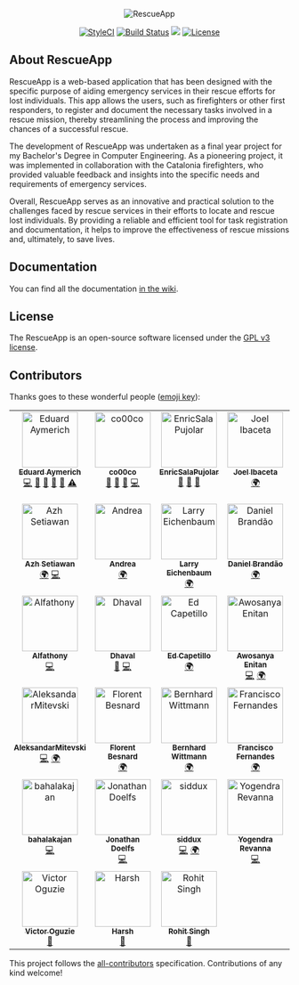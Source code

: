 <p align="center">
<img src="public/img/RescueApp-logo-horizontal.png" alt="RescueApp">
</p>
<p align="center">
<a href="https://github.styleci.io/repos/184948124"><img src="https://github.styleci.io/repos/184948124/shield?style=flat" alt="StyleCI"></a>
<a href="https://travis-ci.org/eduayme/RescueApp"><img src="https://api.travis-ci.com/eduayme/RescueApp.svg?branch=master" alt="Build Status"></a>
<a href="https://github.com/eduayme/RescueApp/releases/tag/v1.3.2"><img src="https://img.shields.io/badge/version-v1.3.2-blue"></a>
<a href="https://github.com/eduayme/RescueApp/blob/master/LICENSE"><img src="https://img.shields.io/badge/License-GPLv3-blue.svg" alt="License"></a>
</p>


## About RescueApp
RescueApp is a web-based application that has been designed with the specific purpose of aiding emergency services in their rescue efforts for lost individuals. This app allows the users, such as firefighters or other first responders, to register and document the necessary tasks involved in a rescue mission, thereby streamlining the process and improving the chances of a successful rescue.

The development of RescueApp was undertaken as a final year project for my Bachelor's Degree in Computer Engineering. As a pioneering project, it was implemented in collaboration with the Catalonia firefighters, who provided valuable feedback and insights into the specific needs and requirements of emergency services.

Overall, RescueApp serves as an innovative and practical solution to the challenges faced by rescue services in their efforts to locate and rescue lost individuals. By providing a reliable and efficient tool for task registration and documentation, it helps to improve the effectiveness of rescue missions and, ultimately, to save lives.


## Documentation
You can find all the documentation [in the wiki](https://github.com/eduayme/RescueApp/wiki).


## License
The RescueApp is an open-source software licensed under the [GPL v3 license](https://opensource.org/licenses/GPL-3.0).


## Contributors
Thanks goes to these wonderful people ([emoji key](https://allcontributors.org/docs/en/emoji-key)):

<!-- ALL-CONTRIBUTORS-LIST:START - Do not remove or modify this section -->
<!-- prettier-ignore-start -->
<!-- markdownlint-disable -->
<table>
  <tbody>
    <tr>
      <td align="center" valign="top" width="20%"><a href="https://linkedin.com/in/eduayme"><img src="https://avatars3.githubusercontent.com/u/26260104?v=4?s=100" width="100px;" alt="Eduard Aymerich"/><br /><sub><b>Eduard Aymerich</b></sub></a><br /><a href="https://github.com/eduayme/RescueApp/commits?author=eduayme" title="Code">💻</a> <a href="#ideas-eduayme" title="Ideas, Planning, & Feedback">🤔</a> <a href="#maintenance-eduayme" title="Maintenance">🚧</a> <a href="#projectManagement-eduayme" title="Project Management">📆</a> <a href="https://github.com/eduayme/RescueApp/pulls?q=is%3Apr+reviewed-by%3Aeduayme" title="Reviewed Pull Requests">👀</a> <a href="https://github.com/eduayme/RescueApp/commits?author=eduayme" title="Tests">⚠️</a></td>
      <td align="center" valign="top" width="20%"><a href="https://github.com/co00co"><img src="https://avatars3.githubusercontent.com/u/11724652?v=4?s=100" width="100px;" alt="co00co"/><br /><sub><b>co00co</b></sub></a><br /><a href="#ideas-co00co" title="Ideas, Planning, & Feedback">🤔</a> <a href="https://github.com/eduayme/RescueApp/commits?author=co00co" title="Documentation">📖</a> <a href="https://github.com/eduayme/RescueApp/issues?q=author%3Aco00co" title="Bug reports">🐛</a> <a href="https://github.com/eduayme/RescueApp/commits?author=co00co" title="Code">💻</a></td>
      <td align="center" valign="top" width="20%"><a href="https://github.com/EnricSalaPujolar"><img src="https://avatars3.githubusercontent.com/u/56341832?v=4?s=100" width="100px;" alt="EnricSalaPujolar"/><br /><sub><b>EnricSalaPujolar</b></sub></a><br /><a href="#ideas-EnricSalaPujolar" title="Ideas, Planning, & Feedback">🤔</a> <a href="https://github.com/eduayme/RescueApp/commits?author=EnricSalaPujolar" title="Documentation">📖</a> <a href="#design-EnricSalaPujolar" title="Design">🎨</a></td>
      <td align="center" valign="top" width="20%"><a href="https://joelibaceta.github.io"><img src="https://avatars1.githubusercontent.com/u/864790?v=4?s=100" width="100px;" alt="Joel Ibaceta"/><br /><sub><b>Joel Ibaceta</b></sub></a><br /><a href="#translation-joelibaceta" title="Translation">🌍</a></td>
      <td align="center" valign="top" width="20%"><a href="https://github.com/rferromoreno"><img src="https://avatars2.githubusercontent.com/u/5116187?v=4?s=100" width="100px;" alt="Ricardo Ferro Moreno"/><br /><sub><b>Ricardo Ferro Moreno</b></sub></a><br /><a href="#translation-rferromoreno" title="Translation">🌍</a></td>
    </tr>
    <tr>
      <td align="center" valign="top" width="20%"><a href="https://dribbble.com/azhsetiawan"><img src="https://avatars0.githubusercontent.com/u/3045602?v=4?s=100" width="100px;" alt="Azh Setiawan"/><br /><sub><b>Azh Setiawan</b></sub></a><br /><a href="#translation-azhsetiawan" title="Translation">🌍</a> <a href="https://github.com/eduayme/RescueApp/commits?author=azhsetiawan" title="Code">💻</a></td>
      <td align="center" valign="top" width="20%"><a href="https://github.com/kaywinnet"><img src="https://avatars3.githubusercontent.com/u/26384252?v=4?s=100" width="100px;" alt="Andrea"/><br /><sub><b>Andrea</b></sub></a><br /><a href="#translation-kaywinnet" title="Translation">🌍</a></td>
      <td align="center" valign="top" width="20%"><a href="https://github.com/larryebaum"><img src="https://avatars1.githubusercontent.com/u/6776768?v=4?s=100" width="100px;" alt="Larry Eichenbaum"/><br /><sub><b>Larry Eichenbaum</b></sub></a><br /><a href="#translation-larryebaum" title="Translation">🌍</a></td>
      <td align="center" valign="top" width="20%"><a href="https://github.com/dcbCIn"><img src="https://avatars0.githubusercontent.com/u/48742131?v=4?s=100" width="100px;" alt="Daniel Brandão"/><br /><sub><b>Daniel Brandão</b></sub></a><br /><a href="#translation-dcbCIn" title="Translation">🌍</a></td>
      <td align="center" valign="top" width="20%"><a href="https://github.com/MRamirezO"><img src="https://avatars1.githubusercontent.com/u/4284570?v=4?s=100" width="100px;" alt="Jesus Ramirez"/><br /><sub><b>Jesus Ramirez</b></sub></a><br /><a href="#translation-MRamirezO" title="Translation">🌍</a></td>
    </tr>
    <tr>
      <td align="center" valign="top" width="20%"><a href="http://alfathony.com"><img src="https://avatars1.githubusercontent.com/u/14884603?v=4?s=100" width="100px;" alt="Alfathony"/><br /><sub><b>Alfathony</b></sub></a><br /><a href="https://github.com/eduayme/RescueApp/commits?author=alfathony" title="Code">💻</a></td>
      <td align="center" valign="top" width="20%"><a href="https://github.com/Dhavalc2012"><img src="https://avatars1.githubusercontent.com/u/7031028?v=4?s=100" width="100px;" alt="Dhaval"/><br /><sub><b>Dhaval</b></sub></a><br /><a href="https://github.com/eduayme/RescueApp/issues?q=author%3ADhavalc2012" title="Bug reports">🐛</a> <a href="https://github.com/eduayme/RescueApp/commits?author=Dhavalc2012" title="Code">💻</a></td>
      <td align="center" valign="top" width="20%"><a href="https://github.com/edcapetti"><img src="https://avatars1.githubusercontent.com/u/6628306?v=4?s=100" width="100px;" alt="Ed Capetillo"/><br /><sub><b>Ed Capetillo</b></sub></a><br /><a href="#translation-edcapetti" title="Translation">🌍</a></td>
      <td align="center" valign="top" width="20%"><a href="http://eniabiola.github.io"><img src="https://avatars2.githubusercontent.com/u/46572982?v=4?s=100" width="100px;" alt="Awosanya Enitan"/><br /><sub><b>Awosanya Enitan</b></sub></a><br /><a href="https://github.com/eduayme/RescueApp/commits?author=eniabiola" title="Code">💻</a> <a href="#translation-eniabiola" title="Translation">🌍</a></td>
      <td align="center" valign="top" width="20%"><a href="http://herpderp.ca"><img src="https://avatars2.githubusercontent.com/u/141931?v=4?s=100" width="100px;" alt="Jordan Evans"/><br /><sub><b>Jordan Evans</b></sub></a><br /><a href="#translation-aceofspades19" title="Translation">🌍</a> <a href="https://github.com/eduayme/RescueApp/commits?author=aceofspades19" title="Code">💻</a></td>
    </tr>
    <tr>
      <td align="center" valign="top" width="20%"><a href="https://github.com/AleksandarMitevski"><img src="https://avatars3.githubusercontent.com/u/59975218?v=4?s=100" width="100px;" alt="AleksandarMitevski"/><br /><sub><b>AleksandarMitevski</b></sub></a><br /><a href="https://github.com/eduayme/RescueApp/commits?author=AleksandarMitevski" title="Code">💻</a> <a href="#translation-AleksandarMitevski" title="Translation">🌍</a></td>
      <td align="center" valign="top" width="20%"><a href="https://fbesnard.com"><img src="https://avatars0.githubusercontent.com/u/22943342?v=4?s=100" width="100px;" alt="Florent Besnard"/><br /><sub><b>Florent Besnard</b></sub></a><br /><a href="#translation-besnardf" title="Translation">🌍</a></td>
      <td align="center" valign="top" width="20%"><a href="http://bernhardwittmann.com"><img src="https://avatars1.githubusercontent.com/u/17594215?v=4?s=100" width="100px;" alt="Bernhard Wittmann"/><br /><sub><b>Bernhard Wittmann</b></sub></a><br /><a href="#translation-BerniWittmann" title="Translation">🌍</a></td>
      <td align="center" valign="top" width="20%"><a href="https://github.com/m4tr1k"><img src="https://avatars0.githubusercontent.com/u/12871065?v=4?s=100" width="100px;" alt="Francisco Fernandes"/><br /><sub><b>Francisco Fernandes</b></sub></a><br /><a href="#translation-m4tr1k" title="Translation">🌍</a></td>
      <td align="center" valign="top" width="20%"><a href="https://github.com/M4yankChoudhary"><img src="https://avatars2.githubusercontent.com/u/42598915?v=4?s=100" width="100px;" alt="Mayank Choudhary"/><br /><sub><b>Mayank Choudhary</b></sub></a><br /><a href="#translation-M4yankChoudhary" title="Translation">🌍</a></td>
    </tr>
    <tr>
      <td align="center" valign="top" width="20%"><a href="https://github.com/jovynode"><img src="https://avatars2.githubusercontent.com/u/11630055?v=4?s=100" width="100px;" alt="bahalakajan"/><br /><sub><b>bahalakajan</b></sub></a><br /><a href="https://github.com/eduayme/RescueApp/commits?author=jovynode" title="Code">💻</a></td>
      <td align="center" valign="top" width="20%"><a href="http://www.sodatech.com/"><img src="https://avatars.githubusercontent.com/u/11443300?v=4?s=100" width="100px;" alt="Jonathan Doelfs"/><br /><sub><b>Jonathan Doelfs</b></sub></a><br /><a href="https://github.com/eduayme/RescueApp/commits?author=jonadoe" title="Code">💻</a></td>
      <td align="center" valign="top" width="20%"><a href="https://github.com/siddux"><img src="https://avatars.githubusercontent.com/u/7074956?v=4?s=100" width="100px;" alt="siddux"/><br /><sub><b>siddux</b></sub></a><br /><a href="https://github.com/eduayme/RescueApp/commits?author=siddux" title="Code">💻</a> <a href="#translation-siddux" title="Translation">🌍</a></td>
      <td align="center" valign="top" width="20%"><a href="https://github.com/yogendra-revanna"><img src="https://avatars.githubusercontent.com/u/71602500?v=4?s=100" width="100px;" alt="Yogendra Revanna"/><br /><sub><b>Yogendra Revanna</b></sub></a><br /><a href="https://github.com/eduayme/RescueApp/commits?author=yogendra-revanna" title="Code">💻</a></td>
      <td align="center" valign="top" width="20%"><a href="http://axiapro.com.ng"><img src="https://avatars.githubusercontent.com/u/20925998?v=4?s=100" width="100px;" alt="Soneye Abimbola"/><br /><sub><b>Soneye Abimbola</b></sub></a><br /><a href="https://github.com/eduayme/RescueApp/commits?author=bhimbho" title="Code">💻</a></td>
    </tr>
    <tr>
      <td align="center" valign="top" width="20%"><a href="https://github.com/OguzieVictor"><img src="https://avatars.githubusercontent.com/u/75391544?v=4?s=100" width="100px;" alt="Victor Oguzie"/><br /><sub><b>Victor Oguzie</b></sub></a><br /><a href="https://github.com/eduayme/RescueApp/commits?author=OguzieVictor" title="Documentation">📖</a></td>
      <td align="center" valign="top" width="20%"><a href="https://github.com/HarshMakadiya"><img src="https://avatars.githubusercontent.com/u/70363509?v=4?s=100" width="100px;" alt="Harsh"/><br /><sub><b>Harsh</b></sub></a><br /><a href="https://github.com/eduayme/RescueApp/commits?author=HarshMakadiya" title="Documentation">📖</a></td>
      <td align="center" valign="top" width="20%"><a href="https://react-portfolio-freak-wolf.netlify.app/"><img src="https://avatars.githubusercontent.com/u/100259763?v=4?s=100" width="100px;" alt="Rohit Singh"/><br /><sub><b>Rohit Singh</b></sub></a><br /><a href="https://github.com/eduayme/RescueApp/commits?author=FreakWolf" title="Documentation">📖</a></td>
    </tr>
  </tbody>
</table>

<!-- markdownlint-restore -->
<!-- prettier-ignore-end -->

<!-- ALL-CONTRIBUTORS-LIST:END -->

This project follows the [all-contributors](https://github.com/all-contributors/all-contributors) specification. Contributions of any kind welcome!
